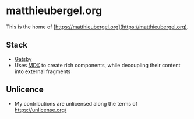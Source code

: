# matthieubergel.org

This is the home of [https://matthieubergel.org](https://matthieubergel.org).

## Stack

- [Gatsby](https://www.gatsbyjs.org/)
- Uses [MDX](https://mdxjs.com/) to create rich components, while decoupling their content into external fragments

## Unlicence

- My contributions are unlicensed along the terms of <https://unlicense.org/>